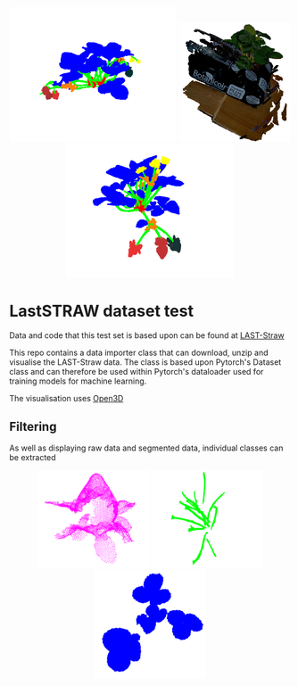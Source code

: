 <center>
    <p align="center">
        <img src="Resources/segmented-1.png" width="300" \>
        <img src="Resources/Screenshot from 2024-05-30 12-20-29.png" width="200" \>
        <img src="Resources/segmented-2.png" width="300" \>
    </p>

</center>

# LastSTRAW dataset test

Data and code that this test set is based upon can be found at [LAST-Straw](https://lcas.github.io/LAST-Straw/)

This repo contains a data importer class that can download, unzip and visualise the LAST-Straw data. The class is based upon Pytorch's Dataset class and can therefore be used within Pytorch's dataloader used for training models for machine learning.

The visualisation uses [Open3D](https://www.open3d.org/) 

## Filtering

As well as displaying raw data and segmented data, individual classes can be extracted

<center>
    <p align="center">
        <img src="Resources/filter-1.png" width="200" \>
        <img src="Resources/filter-2.png" width="200" \>
        <img src="Resources/filter-3.png" width="200" \>
    </p>

</center>
